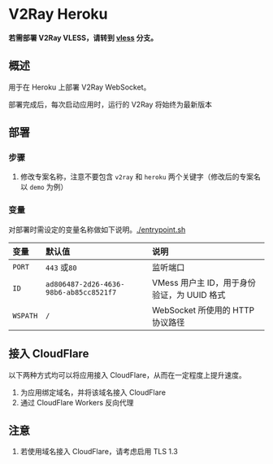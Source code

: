 # V2Ray Heroku

**若需部署 V2Ray VLESS，请转到 [vless](https://github.com/bclswl0827/v2ray-heroku/tree/vless) 分支。**

## 概述

用于在 Heroku 上部署 V2Ray WebSocket。

部署完成后，每次启动应用时，运行的 V2Ray 将始终为最新版本

## 部署

### 步骤

 1. 修改专案名称，注意不要包含 `v2ray` 和 `heroku` 两个关键字（修改后的专案名以 `demo` 为例）

### 变量

对部署时需设定的变量名称做如下说明。[./entrypoint.sh](./entrypoint.sh)

| 变量 | 默认值 | 说明 |
| :--- | :--- | :--- |
| `PORT` | `443` 或`80` | 监听端口 |
| `ID` | `ad806487-2d26-4636-98b6-ab85cc8521f7` | VMess 用户主 ID，用于身份验证，为 UUID 格式 |
| `WSPATH` | `/` | WebSocket 所使用的 HTTP 协议路径 |

## 接入 CloudFlare

以下两种方式均可以将应用接入 CloudFlare，从而在一定程度上提升速度。

 1. 为应用绑定域名，并将该域名接入 CloudFlare
 2. 通过 CloudFlare Workers 反向代理

## 注意

 1. 若使用域名接入 CloudFlare，请考虑启用 TLS 1.3
